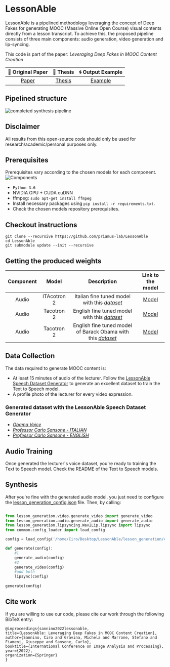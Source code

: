 # LessonAble

LessonAble is a pipelined methodology leveraging the concept of Deep Fakes for generating MOOC (Massive Online Open Course) visual contents directly from a lesson transcript.
To achieve this, the proposed pipeline consists of three main components: audio generation, video generation and lip-syncing.

This code is part of the paper: _Leveraging Deep Fakes in MOOC Content Creation_

| 📑  Original Paper                                            | 📑 Thesis                                                     | 🌀 Output Example                                             |
|:--------------------------------------------------------------:|:--------------------------------------------------------------:|:--------------------------------------------------------------:|
| [Paper](https://drive.google.com/file/d/1La0XjDs8wT8wZwLpFfd08Wo6cPtQmeLc/view?usp=sharing) | [Thesis](https://drive.google.com/file/d/1794_JqFbnubWddxWlu31Tp7uC7oWeU-W/view?usp=sharing) | [Example](https://drive.google.com/drive/folders/1fIjE4FXo0ul3RK6woEcjefQGUUrbQ5KO?usp=sharing) |

## Pipelined structure
![completed synthesis pipeline](https://user-images.githubusercontent.com/34335234/158707075-b18eb634-8a6c-4d71-b77b-378a4d5576a6.png)


## Disclaimer
All results from this open-source code should only be used for research/academic/personal purposes only.
## Prerequisites
Prerequisites vary according to the chosen models for each component.
![Components](https://user-images.githubusercontent.com/34335234/158707157-203a4db5-e63c-4c3c-bb75-46a1a9d5a153.png)


- `Python 3.6` 
- NVIDIA GPU + CUDA cuDNN
- ffmpeg: `sudo apt-get install ffmpeg`
- Install necessary packages using `pip install -r requirements.txt`.
- Check the chosen models repository prerequisites.

## Checkout instructions
```
git clone --recursive https://github.com/priamus-lab/LessonAble
cd LessonAble
git submodule update --init --recursive
```

## Getting the produced weights

| Component | Model       | Description                             | Link to the model |
|:---------:|:-----------:|:---------------------------------------:|:-----------------:|
| Audio     | ITAcotron 2 | Italian fine tuned model with this [*dataset*](https://drive.google.com/drive/folders/1iWgvF2M-zH6I213yWPYMkRRiuv7El14n?usp=sharing) |[Model](https://drive.google.com/file/d/13ShpvlA06q9qHjRI-5Qp21XgygnlWZPx/view?usp=sharing)                   |
| Audio     | Tacotron 2  | English fine tuned model with this [*dataset*](https://drive.google.com/drive/folders/1HaF-0Q8UjDyNU0GHlC5Scmh_fmZKa1B8?usp=sharing) |[Model](https://drive.google.com/file/d/18tfOLdsHk20IqIwpY6eUJ8fRgIF_otf5/view?usp=sharing)                   |
| Audio     | Tacotron 2  | English fine tuned model of Barack Obama with this [*dataset*](https://drive.google.com/drive/folders/1z4MUnJ4G0ACxeQFEqt1zWfW6V5QM5Wjo?usp=sharing) |[Model](https://drive.google.com/file/d/1Gh2BqrkbVTJ1rK-NpGcpttbfsjBIjLxT/view?usp=sharing)                    |


## Data Collection
The data required to generate MOOC content is:
- At least 15 minutes of audio of the lecturer. Follow the [LessonAble Speech Dataset Generator](https://github.com/ciro97sa/LessonAble_Dataset_Generator) to generate an excellent dataset to train the Text to Speech model.
- A profile photo of the lecturer for every video expression.

### Generated dataset with the LessonAble Speech Dataset Generator
- [*Obama Voice*](https://drive.google.com/drive/folders/1z4MUnJ4G0ACxeQFEqt1zWfW6V5QM5Wjo?usp=sharing)
- [*Professor Carlo Sansone - ITALIAN*](https://drive.google.com/drive/folders/1iWgvF2M-zH6I213yWPYMkRRiuv7El14n?usp=sharing)
- [*Professor Carlo Sansone - ENGLISH*](https://drive.google.com/drive/folders/1HaF-0Q8UjDyNU0GHlC5Scmh_fmZKa1B8?usp=sharing)

## Audio Training
Once generated the lecturer's voice dataset, you're ready to training the Text to Speech model. Check the README of the Text to Speech models.

## Synthesis
After you're fine with the generated audio model, you just need to configure the [lesson_generation_config.json](https://github.com/priamus-lab/LessonAble/blob/main/sources/lesson_generation/lesson_generation_config.json) file. Then, by calling:

``` python

from lesson_generation.video.generate_video import generate_video
from lesson_generation.audio.generate_audio import generate_audio
from lesson_generation.lipsyncing.Wav2Lip.lipsync import lipsync
from common.config_loader import load_config

config = load_config('/home/Ciro/Desktop/LessonAble/lesson_generation/config.json')

def generate(config):
    #1
    generate_audio(config)
    #2
    generate_video(config)
    #add both
    lipsync(config)
    
generate(config)
```

## Cite work
If you are willing to use our code, please cite our work through the following BibTeX entry:
```
@inproceedings{sannino2022lessonable,
title={LessonAble: Leveraging Deep Fakes in MOOC Content Creation},
author={Sannino, Ciro and Gravina, Michela and Marrone, Stefano and Fiameni, Giuseppe and Sansone, Carlo},
booktitle={International Conference on Image Analysis and Processing},
year={2022},
organization={Springer}
}
```
